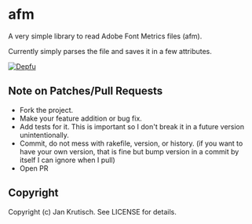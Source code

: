 # afm

A very simple library to read Adobe Font Metrics files (afm).

Currently simply parses the file and saves it in a few attributes.

[![Depfu](https://badges.depfu.com/badges/041c6aa5c0e500265a3ef0e499008c0f/overview.svg)](https://depfu.com/github/halfbyte/afm?project_id=139)

## Note on Patches/Pull Requests

* Fork the project.
* Make your feature addition or bug fix.
* Add tests for it. This is important so I don't break it in a
  future version unintentionally.
* Commit, do not mess with rakefile, version, or history.
  (if you want to have your own version, that is fine but bump version in a commit by itself I can ignore when I pull)
* Open PR

## Copyright

Copyright (c) Jan Krutisch. See LICENSE for details.
